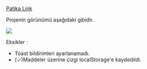 [Patika Link](https://app.patika.dev/kajinski)

Projenin görünümü aşağıdaki gibidir.

![](%C4%B0MG/Ekran%20g%C3%B6r%C3%BCnt%C3%BCs%C3%BC%202023-01-04%20203540.png)



Eksikler : 
-  Toast bildirimleri ayarlanamadı.
- (✓)Maddeler üzerine çizgi localStorage'e kaydedildi. 
